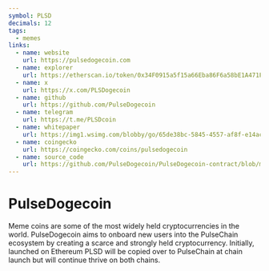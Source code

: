 ```yaml
---
symbol: PLSD
decimals: 12
tags:
  - memes
links:
  - name: website
    url: https://pulsedogecoin.com
  - name: explorer
    url: https://etherscan.io/token/0x34F0915a5f15a66Eba86F6a58bE1A471FB7836A7
  - name: x
    url: https://x.com/PLSDogecoin
  - name: github
    url: https://github.com/PulseDogecoin
  - name: telegram
    url: https://t.me/PLSDcoin
  - name: whitepaper
    url: https://img1.wsimg.com/blobby/go/65de38bc-5845-4557-af8f-e14acf85fbfc/PulseDogecoin%20White%20Paper-PDF.pdf
  - name: coingecko
    url: https://coingecko.com/coins/pulsedogecoin
  - name: source_code
    url: https://github.com/PulseDogecoin/PulseDogecoin-contract/blob/main/Pulsedogecoin.sol
---
```


# PulseDogecoin

Meme coins are some of the most widely held cryptocurrencies in the world. PulseDogecoin aims to onboard new users into the PulseChain ecosystem by creating a scarce and strongly held cryptocurrency. Initially, launched on Ethereum PLSD will be copied over to PulseChain at chain launch but will continue thrive on both chains.
